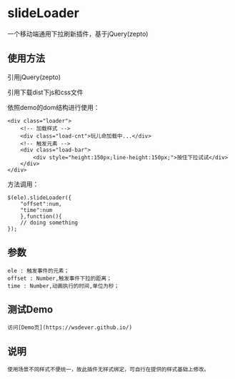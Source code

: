 # slideLoader
一个移动端通用下拉刷新插件，基于jQuery(zepto)
## 使用方法
  引用jQuery(zepto)

  引用下载dist下js和css文件
  
  依照demo的dom结构进行使用：

	<div class="loader">
		<!-- 加载样式 -->
		<div class="load-cnt">玩儿命加载中...</div> 
		<!-- 触发元素 -->
		<div class="load-bar">
			<div style="height:150px;line-height:150px;">按住下拉试试</div>
		</div>
	</div>
  方法调用：

	$(ele).slideLoader({
		"offset":num,
		"time":num
		},function(){
		// doing something
	});

## 参数
	ele : 触发事件的元素；
	offset : Number,触发事件下拉的距离；
	time : Number,动画执行的时间,单位为秒；

## 测试Demo
	访问[Demo页](https://wsdever.github.io/)

## 说明
	使用场景不同样式不便统一，故此插件无样式绑定，可自行在提供的样式基础上修改。